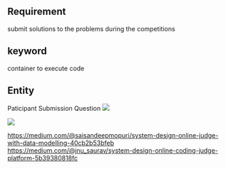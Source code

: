
## Requirement
submit solutions to the problems during the competitions

## keyword
container to execute code

## Entity
Paticipant
Submission
Question
![](https://miro.medium.com/max/3600/1*dHievnJYbYVdE2VAfjb3cw.png)


![](https://miro.medium.com/max/3600/1*7yKnuCif1uRmi8yac4DgPg.png)





https://medium.com/@saisandeepmopuri/system-design-online-judge-with-data-modelling-40cb2b53bfeb
https://medium.com/@jnu_saurav/system-design-online-coding-judge-platform-5b39380818fc

<!--stackedit_data:
eyJoaXN0b3J5IjpbMzM4ODc4ODgwLDE5MzM2NDYxMTEsMTkzND
A2MzgwMCwtMTYyMjg3MzE4M119
-->